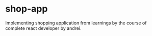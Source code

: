 # shop-app
Implementing shopping application from learnings by the course of complete react developer by andrei.
